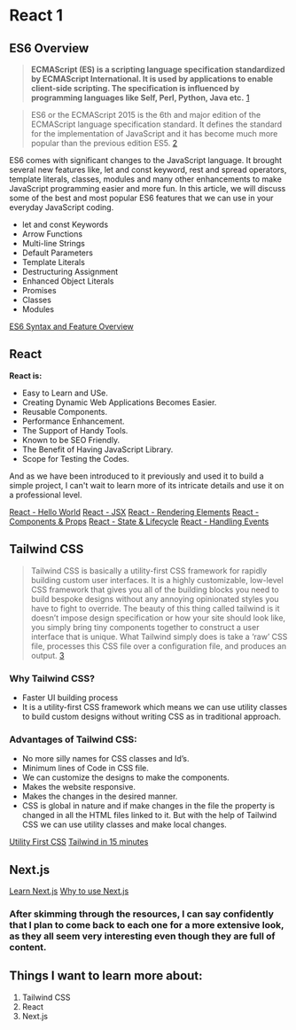 # React 1

## ES6 Overview

> **ECMAScript (ES) is a scripting language specification standardized by ECMAScript International. It is used by applications to enable client-side scripting. The specification is influenced by programming languages like Self, Perl, Python, Java etc.** [1]

>ES6 or the ECMAScript 2015 is the 6th and major edition of the ECMAScript language specification standard. It defines the standard for the implementation of JavaScript and it has become much more popular than the previous edition ES5. [2]

ES6 comes with significant changes to the JavaScript language. It brought several new features like, let and const keyword, rest and spread operators, template literals, classes, modules and many other enhancements to make JavaScript programming easier and more fun. In this article, we will discuss some of the best and most popular ES6 features that we can use in your everyday JavaScript coding.

- let and const Keywords
- Arrow Functions
- Multi-line Strings
- Default Parameters
- Template Literals
- Destructuring Assignment
- Enhanced Object Literals
- Promises
- Classes
- Modules


[ES6 Syntax and Feature Overview](https://www.taniarascia.com/es6-syntax-and-feature-overview/)

## React

**React is:**

- Easy to Learn and USe.
- Creating Dynamic Web Applications Becomes Easier.
- Reusable Components.
- Performance Enhancement.
- The Support of Handy Tools.
- Known to be SEO Friendly.
- The Benefit of Having JavaScript Library.
- Scope for Testing the Codes.

And as we have been introduced to it previously and used it to build a simple project, I can't wait to learn more of its intricate details and use it on a professional level.

[React - Hello World](https://reactjs.org/docs/hello-world.html)
[React - JSX](https://reactjs.org/docs/introducing-jsx.html)
[React - Rendering Elements](https://reactjs.org/docs/rendering-elements.html)
[React - Components & Props](https://reactjs.org/docs/components-and-props.html)
[React - State & Lifecycle](https://reactjs.org/docs/state-and-lifecycle.html)
[React - Handling Events](https://reactjs.org/docs/handling-events.html)

## Tailwind CSS

> Tailwind CSS is basically a utility-first CSS framework for rapidly building custom user interfaces. It is a highly customizable, low-level CSS framework that gives you all of the building blocks you need to build bespoke designs without any annoying opinionated styles you have to fight to override. 
The beauty of this thing called tailwind is it doesn’t impose design specification or how your site should look like, you simply bring tiny components together to construct a user interface that is unique. What Tailwind simply does is take a ‘raw’ CSS file, processes this CSS file over a configuration file, and produces an output. [3]

### Why Tailwind CSS?

- Faster UI building process
- It is a utility-first CSS framework which means we can use utility classes to build custom designs without writing CSS as in traditional approach. 
 
### Advantages of Tailwind CSS:

- No more silly names for CSS classes and Id’s.
- Minimum lines of Code in CSS file.
- We can customize the designs to make the components.
- Makes the website responsive.
- Makes the changes in the desired manner. 
- CSS is global in nature and if make changes in the file the property is changed in all the HTML files linked to it. But with the help of Tailwind CSS we can use utility classes and make local changes.


[Utility First CSS](https://tailwindcss.com/docs/utility-first)
[Tailwind in 15 minutes](https://www.youtube.com/watch?v=6zIuAyLZPH0)

## Next.js

[Learn Next.js](https://nextjs.org/learn/basics/create-nextjs-app)
[Why to use Next.js](https://www.youtube.com/watch?v=rtgbaKBhdkk)

### After skimming through the resources, I can say confidently that I plan to come back to each one for a more extensive look, as they all seem very interesting even though they are full of content.


## Things I want to learn more about:
1. Tailwind CSS
2. React
3. Next.js


[1]: https://www.tutorialspoint.com/es6/es6_overview.htm#:~:text=ECMAScript%20(ES)%20is%20a%20scripting,Perl%2C%20Python%2C%20Java%20etc.

[2]: https://www.boardinfinity.com/blog/top-10-features-of-es6/

[3]: https://www.geeksforgeeks.org/introduction-to-tailwind-css/#:~:text=Tailwind%20CSS%20is%20basically%20a,have%20to%20fight%20to%20override.
